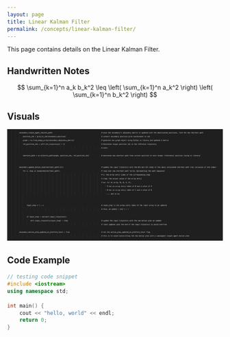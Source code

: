 ```yaml
---
layout: page
title: Linear Kalman Filter
permalink: /concepts/linear-kalman-filter/
---
```


This page contains details on the Linear Kalman Filter.

## Handwritten Notes
$$
\sum_{k=1}^n a_k b_k^2 \leq \left( \sum_{k=1}^n a_k^2 \right) \left( \sum_{k=1}^n b_k^2 \right)
$$

## Visuals
![Diagram of Least Squares](/assets/images/linear-kalman-filter/dummy2.png)

## Code Example
```c++
// testing code snippet
#include <iostream>
using namespace std;

int main() {
    cout << "hello, world" << endl;
    return 0;
}
```
